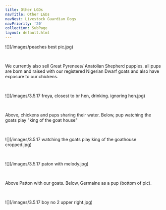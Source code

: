```yaml
---
title: Other LGDs
navTitle: Other LGDs
navNest: Livestock Guardian Dogs
navPriority: '20'
collection: SubPage
layout: default.html
---
```

![](/images/peaches best pic.jpg)

<br />

We currently also sell Great Pyrenees/ Anatolian Shepherd puppies. all pups are born and raised with our registered Nigerian Dwarf goats and also have exposure to our chickens.

<br />

![](/images/3.5.17 freya, closest to br hen, drinking. ignoring hen.jpg)

<br />

Above, chickens and pups sharing their water.  Below, pup watching the goats play "king of the goat house"

<br />

![](/images/3.5.17 watching the goats play king of the goathouse cropped.jpg)

<br />

![](/images/3.5.17 paton with melody.jpg)

<br />

Above Patton with our goats.  Below, Germaine as a pup (bottom of pic).

<br />

![](/images/3.5.17 boy no 2  upper right.jpg)
